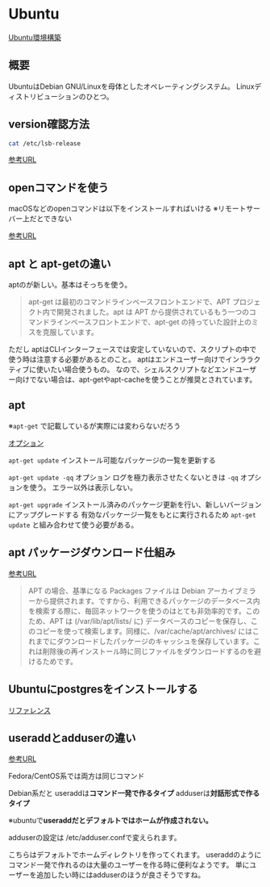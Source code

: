 # Ubuntu

[Ubuntu環境構築](https://ubuntu.perlzemi.com/blog/20200529085516.html)

## 概要

UbuntuはDebian GNU/Linuxを母体としたオペレーティングシステム。
Linuxディストリビューションのひとつ。

## version確認方法

```sh
cat /etc/lsb-release
```

[参考URL](https://www.delftstack.com/ja/howto/linux/how-to-check-the-version-of-ubuntu/#lsb_release-%25E3%2582%25B3%25E3%2583%259E%25E3%2583%25B3%25E3%2583%2589%25E3%2582%2592%25E4%25BD%25BF%25E3%2581%25A3%25E3%2581%25A6-ubuntu-%25E3%2581%25AE%25E3%2583%2590%25E3%2583%25BC%25E3%2582%25B8%25E3%2583%25A7%25E3%2583%25B3%25E3%2582%2592%25E7%25A2%25BA%25E8%25AA%258D%25E3%2581%2599%25E3%2582%258B)

## openコマンドを使う

macOSなどのopenコマンドは以下をインストールすればいける
※リモートサーバー上だとできない

[参考URL](https://installati.one/ubuntu/20.04/xdg-utils/)

## apt と apt-getの違い

aptのが新しい。基本はそっちを使う。

>apt-get は最初のコマンドラインベースフロントエンドで、APT プロジェクト内で開発されました。apt は APT から提供されているもう一つのコマンドラインベースフロントエンドで、apt-get の持っていた設計上のミスを克服しています。

ただし
aptはCLIインターフェースでは安定していないので、スクリプトの中で使う時は注意する必要があるとのこと。
aptはエンドユーザー向けでインララクティブに使いたい場合使うもの。
なので、シェルスクリプトなどエンドユーザー向けでない場合は、apt-getやapt-cacheを使うことが推奨とされています。

## apt

※`apt-get` で記載しているが実際には変わらないだろう

[オプション](http://www.ne.jp/asahi/it/life/it/linux/linux_command/linux_apt-get.html)

`apt-get update`
インストール可能なパッケージの一覧を更新する

`apt-get update -qq` オプション
ログを極力表示させたくないときは `-qq` オプションを使う。
エラー以外は表示しない。

`apt-get upgrade`
インストール済みのパッケージ更新を行い、新しいバージョンにアップグレードする
有効なパッケージ一覧をもとに実行されるため `apt-get update` と組み合わせて使う必要がある。

## apt パッケージダウンロード仕組み

[参考URL](https://www.kimoton.com/entry/20181123/1542961698)

>APT の場合、基準になる Packages ファイルは Debian アーカイブミラーから提供されます。ですから、利用できるパッケージのデータベース内を検索する際に、毎回ネットワークを使うのはとても非効率的です。このため、APT は (/var/lib/apt/lists/ に) データベースのコピーを保存し、このコピーを使って検索します。同様に、/var/cache/apt/archives/ にはこれまでにダウンロードしたパッケージのキャッシュを保存しています。これは削除後の再インストール時に同じファイルをダウンロードするのを避けるためです。

## Ubuntuにpostgresをインストールする

[リファレンス](https://www.digitalocean.com/community/tutorials/how-to-install-postgresql-on-ubuntu-20-04-quickstart-ja)

## useraddとadduserの違い

[参考URL](https://qiita.com/kaitoland/items/386ebc94c3efa17bbecb)

Fedora/CentOS系では両方は同じコマンド

Debian系だと
useraddは**コマンド一発で作るタイプ**
adduserは**対話形式で作るタイプ**

※ubuntuで**useraddだとデフォルトではホームが作成されない。**

adduserの設定は
/etc/adduser.confで変えられます。

こちらはデフォルトでホームディレクトリを作ってくれます。
useraddのようにコマンド一発で作れるのは大量のユーザーを作る時に便利なようです。
単にユーザーを追加したい時にはadduserのほうが良さそうですね。
